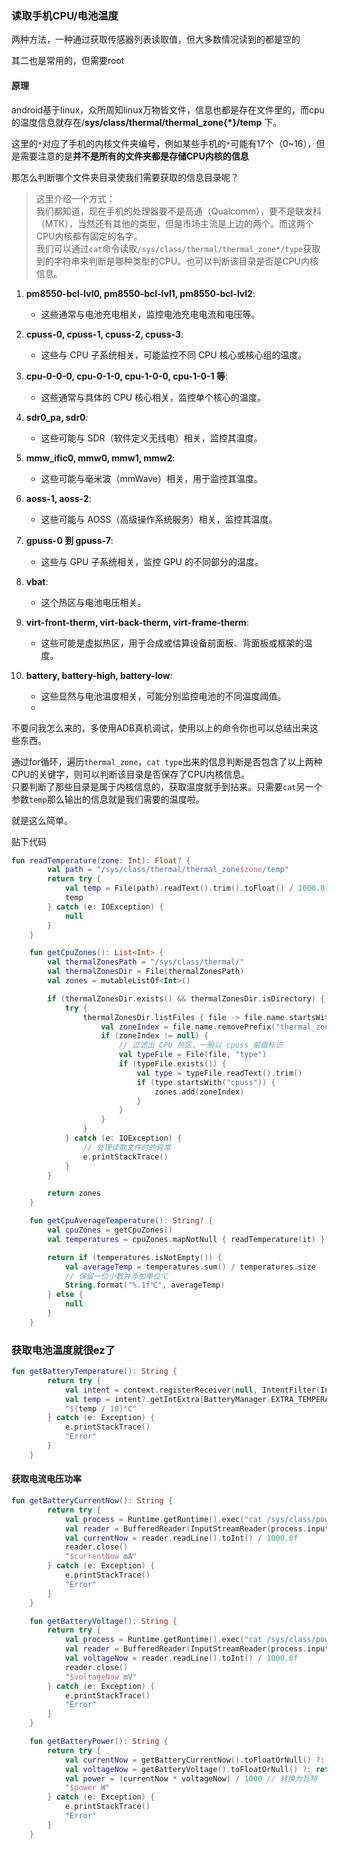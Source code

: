 ### 读取手机CPU/电池温度

两种方法，一种通过获取传感器列表读取值，但大多数情况读到的都是空的

其二也是常用的，但需要root

#### 原理

android基于linux，众所周知linux万物皆文件，信息也都是存在文件里的，而cpu的温度信息就存在/**sys/class/thermal/thermal_zone{*}/temp** 下。

这里的`*`对应了手机的内核文件夹编号，例如某些手机的`*`可能有17个（0~16），但是需要注意的是**并不是所有的文件夹都是存储CPU内核的信息**

那怎么判断哪个文件夹目录使我们需要获取的信息目录呢？

> 这里介绍一个方式：  
> 我们都知道，现在手机的处理器要不是高通（Qualcomm），要不是联发科（MTK），当然还有其他的类型，但是市场主流是上边的两个。而这两个CPU内核都有固定的名字。  
> 我们可以通过`cat`命令读取`/sys/class/thermal/thermal_zone*/type`获取到的字符串来判断是哪种类型的CPU。也可以判断该目录是否是CPU内核信息。

1. **pm8550-bcl-lvl0, pm8550-bcl-lvl1, pm8550-bcl-lvl2**:
   
   - 这些通常与电池充电相关，监控电池充电电流和电压等。

2. **cpuss-0, cpuss-1, cpuss-2, cpuss-3**:
   
   - 这些与 CPU 子系统相关，可能监控不同 CPU 核心或核心组的温度。

3. **cpu-0-0-0, cpu-0-1-0, cpu-1-0-0, cpu-1-0-1 等**:
   
   - 这些通常与具体的 CPU 核心相关，监控单个核心的温度。

4. **sdr0_pa, sdr0**:
   
   - 这些可能与 SDR（软件定义无线电）相关，监控其温度。

5. **mmw_ific0, mmw0, mmw1, mmw2**:
   
   - 这些可能与毫米波（mmWave）相关，用于监控其温度。

6. **aoss-1, aoss-2**:
   
   - 这些可能与 AOSS（高级操作系统服务）相关，监控其温度。

7. **gpuss-0 到 gpuss-7**:
   
   - 这些与 GPU 子系统相关，监控 GPU 的不同部分的温度。

8. **vbat**:
   
   - 这个热区与电池电压相关。

9. **virt-front-therm, virt-back-therm, virt-frame-therm**:
   
   - 这些可能是虚拟热区，用于合成或估算设备前面板、背面板或框架的温度。

10. **battery, battery-high, battery-low**:
    
    - 这些显然与电池温度相关，可能分别监控电池的不同温度阈值。
    - 

不要问我怎么来的，多使用ADB真机调试，使用以上的命令你也可以总结出来这些东西。

通过for循环，遍历`thermal_zone`，`cat type`出来的信息判断是否包含了以上两种CPU的关键字，则可以判断该目录是否保存了CPU内核信息。  
只要判断了那些目录是属于内核信息的，获取温度就手到拈来。只需要`cat`另一个参数`temp`那么输出的信息就是我们需要的温度啦。

就是这么简单。

贴下代码

```kotlin
fun readTemperature(zone: Int): Float? {
        val path = "/sys/class/thermal/thermal_zone$zone/temp"
        return try {
            val temp = File(path).readText().trim().toFloat() / 1000.0f
            temp
        } catch (e: IOException) {
            null
        }
    }

    fun getCpuZones(): List<Int> {
        val thermalZonesPath = "/sys/class/thermal/"
        val thermalZonesDir = File(thermalZonesPath)
        val zones = mutableListOf<Int>()

        if (thermalZonesDir.exists() && thermalZonesDir.isDirectory) {
            try {
                thermalZonesDir.listFiles { file -> file.name.startsWith("thermal_zone") }?.forEach { file ->
                    val zoneIndex = file.name.removePrefix("thermal_zone").toIntOrNull()
                    if (zoneIndex != null) {
                        // 过滤出 CPU 热区，一般以 cpuss 前缀标识
                        val typeFile = File(file, "type")
                        if (typeFile.exists()) {
                            val type = typeFile.readText().trim()
                            if (type.startsWith("cpuss")) {
                                zones.add(zoneIndex)
                            }
                        }
                    }
                }
            } catch (e: IOException) {
                // 处理读取文件时的异常
                e.printStackTrace()
            }
        }

        return zones
    }

    fun getCpuAverageTemperature(): String? {
        val cpuZones = getCpuZones()
        val temperatures = cpuZones.mapNotNull { readTemperature(it) }

        return if (temperatures.isNotEmpty()) {
            val averageTemp = temperatures.sum() / temperatures.size
            // 保留一位小数并添加单位℃
            String.format("%.1f℃", averageTemp)
        } else {
            null
        }
    }
```

### 获取电池温度就很ez了

```kotlin
fun getBatteryTemperature(): String {
        return try {
            val intent = context.registerReceiver(null, IntentFilter(Intent.ACTION_BATTERY_CHANGED))
            val temp = intent?.getIntExtra(BatteryManager.EXTRA_TEMPERATURE, -1)?.toFloat() ?: -1f
            "${temp / 10}°C"
        } catch (e: Exception) {
            e.printStackTrace()
            "Error"
        }
    }
```

#### 获取电流电压功率

```kotlin
fun getBatteryCurrentNow(): String {
        return try {
            val process = Runtime.getRuntime().exec("cat /sys/class/power_supply/battery/current_now")
            val reader = BufferedReader(InputStreamReader(process.inputStream))
            val currentNow = reader.readLine().toInt() / 1000.0f
            reader.close()
            "$currentNow mA"
        } catch (e: Exception) {
            e.printStackTrace()
            "Error"
        }
    }

    fun getBatteryVoltage(): String {
        return try {
            val process = Runtime.getRuntime().exec("cat /sys/class/power_supply/battery/voltage_now")
            val reader = BufferedReader(InputStreamReader(process.inputStream))
            val voltageNow = reader.readLine().toInt() / 1000.0f
            reader.close()
            "$voltageNow mV"
        } catch (e: Exception) {
            e.printStackTrace()
            "Error"
        }
    }

    fun getBatteryPower(): String {
        return try {
            val currentNow = getBatteryCurrentNow().toFloatOrNull() ?: return "Error"
            val voltageNow = getBatteryVoltage().toFloatOrNull() ?: return "Error"
            val power = (currentNow * voltageNow) / 1000 // 转换为瓦特
            "$power W"
        } catch (e: Exception) {
            e.printStackTrace()
            "Error"
        }
    }
```
